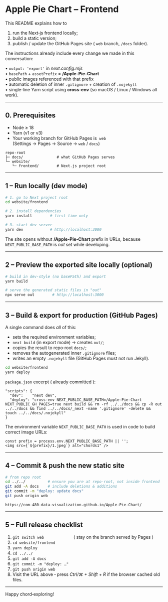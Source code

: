 # Apple Pie Chart – Frontend

This README explains how to  

1. run the Next‑js frontend locally;  
2. build a static version;  
3. publish / update the GitHub Pages site ( `web` branch, `/docs` folder).

The instructions already include every change we made in this conversation:  

• `output: 'export'` in *next.config.mjs*  
• `basePath` + `assetPrefix` = **/Apple-Pie-Chart**  
• public images referenced with that prefix  
• automatic deletion of inner `.gitignore` + creation of `.nojekyll`  
• single‑line Yarn script using **cross‑env** (so macOS / Linux / Windows all work).

---

## 0. Prerequisites

* Node ≥ 18  
* Yarn (v1 or v3)  
* Your working branch for GitHub Pages is  `web`  (Settings → Pages → Source → `web` / `docs`)

```
repo‑root
├─ docs/               # what GitHub Pages serves
└─ website/
   └─ frontend/        # Next.js project root
```

---

## 1 – Run locally (dev mode)

```bash
# 1. go to Next project root
cd website/frontend

# 2. install dependencies
yarn install        # first time only

# 3. start dev server
yarn dev            # http://localhost:3000
```

The site opens without **/Apple‑Pie‑Chart** prefix in URLs, because
`NEXT_PUBLIC_BASE_PATH` is *not* set while developing.

---

## 2 – Preview the exported site locally (optional)
<!-- in website/frontend -->
```bash
# build in dev‑style (no basePath) and export
yarn build

# serve the generated static files in "out"
npx serve out        # http://localhost:3000
```

---

## 3 – Build & export for production (GitHub Pages)

A single command does *all* of this:

* sets the required environment variables;  
* `next build` (in export mode) → creates `out/`;  
* copies the result to repo‑root `docs/`;  
* removes the autogenerated inner `.gitignore` files;  
* writes an empty `.nojekyll` file (GitHub Pages must not run Jekyll).

```bash
cd website/frontend
yarn deploy
```

`package.json` excerpt ( already committed ):

```jsonc
"scripts": {
  "dev":    "next dev",
  "deploy": "cross-env NEXT_PUBLIC_BASE_PATH=/Apple-Pie-Chart NEXT_PUBLIC_GH_PAGES=true next build && rm -rf ../../docs && cp -R out ../../docs && find ../../docs/_next -name '.gitignore' -delete && touch ../../docs/.nojekyll"
}
```

The environment variable `NEXT_PUBLIC_BASE_PATH` is used in code to build correct image URLs:

```tsx
const prefix = process.env.NEXT_PUBLIC_BASE_PATH || '';
<img src={`${prefix}/1.jpeg`} alt="chords1" />
```

---

## 4 – Commit & push the new static site

```bash
# from repo root
cd ../../          # ensure you are at repo‑root, not inside frontend
git add -A docs    # include deletions & additions
git commit -m "deploy: update docs"
git push origin web
```
```
https://com-480-data-visualization.github.io/Apple-Pie-Chart/
```

---

## 5 – Full release checklist

1. `git switch web`                        ( stay on the branch served by Pages )  
2. `cd website/frontend`  
3. `yarn deploy`  
4. `cd ../../`  
5. `git add -A docs`  
6. `git commit -m "deploy: …"`  
7. `git push origin web`  
8. Visit the URL above ‑ press *Ctrl/⌘ + Shift + R* if the browser cached old files.


---

Happy chord‑exploring!